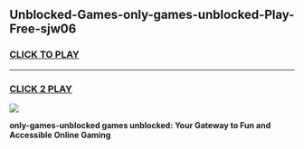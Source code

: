 
## Unblocked-Games-only-games-unblocked-Play-Free-sjw06
<h3>
<a href="https://premium76.site?title=only-games-unblocked&ref=18A1">CLICK TO PLAY</a></h3>
<hr>

<h3>
<a href="https://premium76.site?title=only-games-unblocked&ref=18A1">CLICK 2 PLAY</a>
  
</h3>

<a href="https://premium76.site?title=only-games-unblocked&ref=18A1"><img src="https://clearcache.store/games.png"></a>


**only-games-unblocked games unblocked: Your Gateway to Fun and Accessible Online Gaming**
